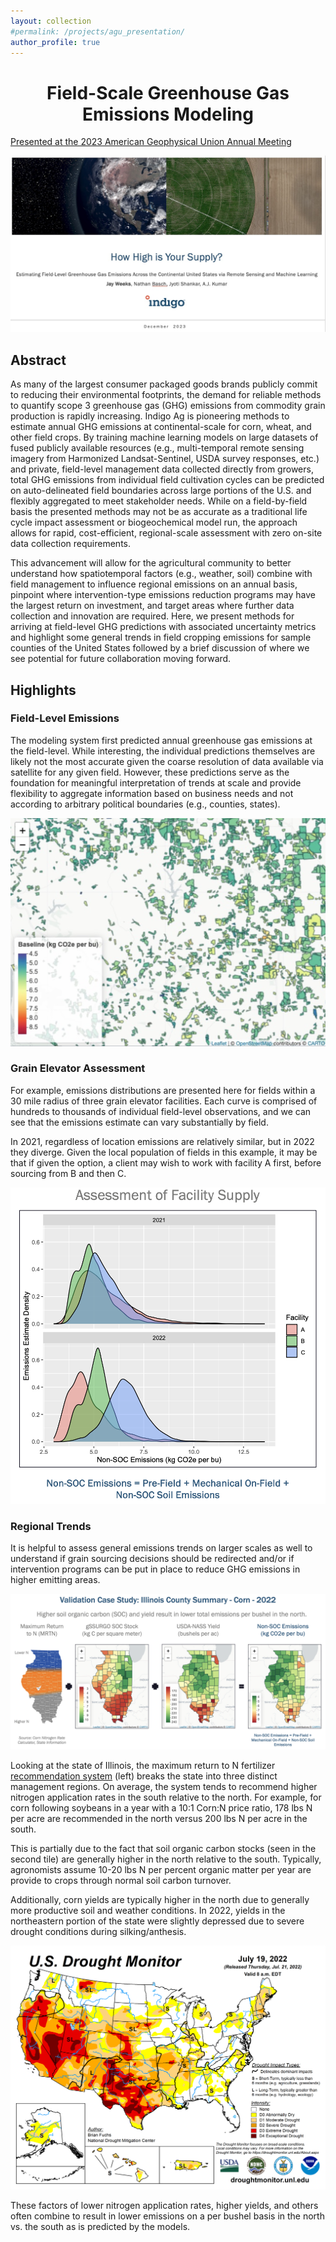 ```yaml
---
layout: collection
#permalink: /projects/agu_presentation/
author_profile: true
---
```


<h1 align="center"> Field-Scale Greenhouse Gas <br> Emissions Modeling </h1>


[Presented at the 2023 American Geophysical Union Annual Meeting](https://agu.confex.com/agu/fm23/meetingapp.cgi/Paper/1395322)



<p align="center">
    <a href="/images/agu_2023/agu_2023_title_slide.jpg">
        <kbd>
            <img src="/images/agu_2023/agu_2023_title_slide.jpg">
        </kbd>
    </a>
</p>



## Abstract 
As many of the largest consumer packaged goods brands publicly commit to reducing their environmental footprints, the demand for reliable methods to quantify scope 3 greenhouse gas (GHG) emissions from commodity grain production is rapidly increasing. Indigo Ag is pioneering methods to estimate annual GHG emissions at continental-scale for corn, wheat, and other field crops. By training machine learning models on large datasets of fused publicly available resources (e.g., multi-temporal remote sensing imagery from Harmonized Landsat-Sentinel, USDA survey responses, etc.) and private, field-level management data collected directly from growers, total GHG emissions from individual field cultivation cycles can be predicted on auto-delineated field boundaries across large portions of the U.S. and flexibly aggregated to meet stakeholder needs. While on a field-by-field basis the presented methods may not be as accurate as a traditional life cycle impact assessment or biogeochemical model run, the approach allows for rapid, cost-efficient, regional-scale assessment with zero on-site data collection requirements.

This advancement will allow for the agricultural community to better understand how spatiotemporal factors (e.g., weather, soil) combine with field management to influence regional emissions on an annual basis, pinpoint where intervention-type emissions reduction programs may have the largest return on investment, and target areas where further data collection and innovation are required. Here, we present methods for arriving at field-level GHG predictions with associated uncertainty metrics and highlight some general trends in field cropping emissions for sample counties of the United States followed by a brief discussion of where we see potential for future collaboration moving forward.

## Highlights

### Field-Level Emissions

The modeling system first predicted annual greenhouse gas emissions at the field-level. While interesting, the individual predictions themselves are likely not the most accurate given the coarse resolution of data available via satellite for any given field. However, these predictions serve as the foundation for meaningful interpretation of trends at scale and provide flexibility to aggregate information based on business needs and not according to arbitrary political boundaries (e.g., counties, states).

<p align="center">
    <a href="/images/agu_2023/agu_2023_field_emissions.png">
        <kbd>
            <img src="/images/agu_2023/agu_2023_field_emissions.png">
        </kbd>
    </a>
</p>

### Grain Elevator Assessment

For example, emissions distributions are presented here for fields within a 30 mile radius of three grain elevator facilities. Each curve is comprised of hundreds to thousands of individual field-level observations, and we can see that the emissions estimate can vary substantially by field. 

In 2021, regardless of location emissions are relatively similar, but in 2022 they diverge. Given the local population of fields in this example, it may be that if given the option, a client may wish to work with facility A first, before sourcing from B and then C. 


<p align="center">
    <a href="/images/agu_2023/agu_2023_facility_emissions.png">
        <kbd>
            <img src="/images/agu_2023/agu_2023_facility_emissions.png">
        </kbd>
    </a>
</p>

### Regional Trends

It is helpful to assess general emissions trends on larger scales as well to understand if grain sourcing decisions should be redirected and/or if intervention programs can be put in place to reduce GHG emissions in higher emitting areas.

<p align="center">
    <a href="/images/agu_2023/agu_2023_il.png">
        <kbd>
            <img src="/images/agu_2023/agu_2023_il.png">
        </kbd>
    </a>
</p>

Looking at the state of Illinois, the maximum return to N fertilizer [recommendation system](https://www.cornnratecalc.org/) (left) breaks the state into three distinct management regions. On average, the system tends to recommend higher nitrogen application rates in the south relative to the north. For example, for corn following soybeans in a year with a 10:1 Corn:N price ratio, 178 lbs N per acre are recommended in the north versus 200 lbs N per acre in the south.

This is partially due to the fact that soil organic carbon stocks (seen in the second tile) are generally higher in the north relative to the south. Typically, agronomists assume 10-20 lbs N per percent organic matter per year are provide to crops through normal soil carbon turnover. 

Additionally, corn yields are typically higher in the north due to generally more productive soil and weather conditions. In 2022, yields in the northeastern portion of the state were slightly depressed due to severe drought conditions during silking/anthesis.

<p align="center">
    <a href="/images/agu_2023/agu_2023_drought_map.png">
        <kbd>
            <img src="/images/agu_2023/agu_2023_drought_map.png">
        </kbd>
    </a>
</p>

These factors of lower nitrogen application rates, higher yields, and others often combine to result in lower emissions on a per bushel basis in the north vs. the south as is predicted by the models.




